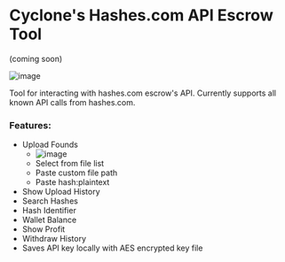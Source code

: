 # Cyclone's Hashes.com API Escrow Tool
(coming soon)

![image](https://i.imgur.com/gNpMGaq.png)

Tool for interacting with hashes.com escrow's API. Currently supports all known API calls from hashes.com.
### Features:
- Upload Founds
  - ![image](https://i.imgur.com/GzRN3lE.png)
  - Select from file list
  - Paste custom file path
  - Paste hash:plaintext
- Show Upload History
- Search Hashes
- Hash Identifier
- Wallet Balance
- Show Profit
- Withdraw History
- Saves API key locally with AES encrypted key file
